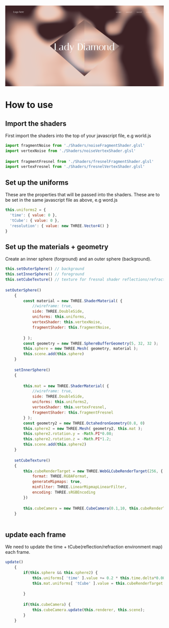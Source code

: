 ![alt text](https://github.com/lilsugsy/Shaders/blob/main/rose-diamond/rose-diamond.png)
# How to use

## Import the shaders

First import the shaders into the top of your javascript file, e.g world.js

```js
import fragmentNoise from './Shaders/noiseFragmentShader.glsl'
import vertexNoise from './Shaders/noiseVertexShader.glsl'

import fragmentFresnel from './Shaders/fresnelFragmentShader.glsl'
import vertexFresnel from './Shaders/fresnelVertexShader.glsl'
```

## Set up the uniforms

These are the properties that will be passed into the shaders. These are to be set in the same javascript file as above, e.g word.js

```js
this.uniforms2 = {
  'time': { value: 0 },
  'tCube': { value: 0 },
  'resolution': { value: new THREE.Vector4() }
}
```

## Set up the materials + geometry

Create an inner sphere (forground) and an outer sphere (background).

```js
this.setOuterSphere() // background
this.setInnerSphere() // foreground
this.setCubeTexture() // texture for fresnal shader reflections/refractions

setOuterSphere()
    {
        const material = new THREE.ShaderMaterial( {
            //wireframe: true,
            side: THREE.DoubleSide,
            uniforms: this.uniforms,
            vertexShader: this.vertexNoise,
            fragmentShader: this.fragmentNoise,

        } );
        const geometry = new THREE.SphereBufferGeometry(5, 32, 32 );
        this.sphere = new THREE.Mesh( geometry, material );
        this.scene.add(this.sphere)        
    }

    setInnerSphere()
    {

        this.mat = new THREE.ShaderMaterial( {
            //wireframe: true,
            side: THREE.DoubleSide,
            uniforms: this.uniforms2,
            vertexShader: this.vertexFresnel,
            fragmentShader: this.fragmentFresnel
        } );
        const geometry2 = new THREE.OctahedronGeometry(0.8, 0)
        this.sphere2 = new THREE.Mesh( geometry2, this.mat );
        this.sphere2.rotation.y = -Math.PI*0.08;
        this.sphere2.rotation.z = -Math.PI*1.2;
        this.scene.add(this.sphere2)        
    }
    
    setCubeTexture()
    {
        this.cubeRenderTarget = new THREE.WebGLCubeRenderTarget(256, {
            format: THREE.RGBAFormat,
            generateMipmaps: true,
            minFilter: THREE.LinearMipmapLinearFilter,
            encoding: THREE.sRGBEncoding
        })

        this.cubeCamera = new THREE.CubeCamera(0.1,10, this.cubeRenderTarget);
    }
    
```

## update each frame

We need to update the time + tCube(reflection/refraction environment map) each frame.

```js
update()
    {
        if(this.sphere && this.sphere2) {
            this.uniforms[ 'time' ].value += 0.2 * this.time.delta*0.002;
            this.mat.uniforms[ 'tCube' ].value = this.cubeRenderTarget.texture;
            
        }

        if(this.cubeCamera) {
            this.cubeCamera.update(this.renderer, this.scene); 
        }      
    }
```    

